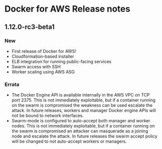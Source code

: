 <!--[metadata]>
+++
title = "Docker for AWS Release notes"
description = "Docker for AWS Release notes"
keywords = ["iaas, aws"]
[menu.iaas]
identifier="aws-release-notes"
weight="100"
+++
<![end-metadata]-->

# Docker for AWS Release notes

## 1.12.0-rc3-beta1

### New

 * First release of Docker for AWS!
 * Cloudformation-based installer
 * ELB integration for running public-facing services
 * Swarm access with SSH
 * Worker scaling using AWS ASG

### Errata

 * The Docker Engine API is available internally in the AWS VPC on TCP port 2375. This is not immediately exploitable, but if a container running on the swarm is compromised the weakness can be used escalate the attack. In future releases, workers and manager Docker engine APIs will not be bound to network interfaces.
 * Swarm-mode is configured to auto-accept both manager and worker nodes. This is not immediately exploitable, but if a container running on the swarm is compromised an attacker can masquerade as a joining node and escalate the attack. In future releases the swarm accept policy will be changed to not auto-accept workers or managers.
